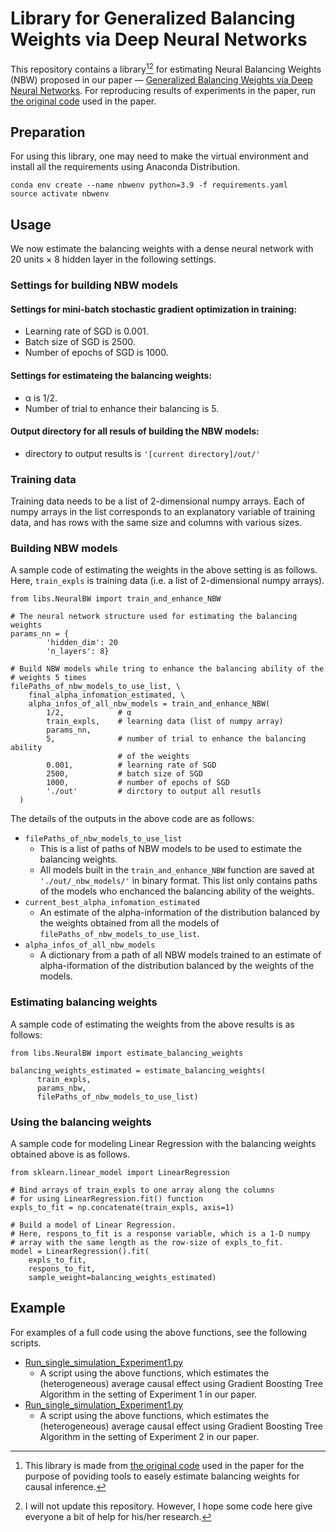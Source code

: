 # Library for Generalized Balancing Weights via Deep Neural Networks

This repository contains a library[^1][^2] for estimating Neural Balancing Weights (NBW)
proposed in our paper ― [Generalized Balancing Weights via Deep Neural
Networks](https://arxiv.org/abs/2211.07533v4).
For reproducing results of experiments in the paper, run
[the original code](./reproduction/HowToReproduce.md) used in the paper.

[^1]: This library is made from [the original code](./reproduction/HowToReproduce.md) used in the paper for the purpose of
poviding tools to easely estimate balancing weights for causal inference. 

[^2]: I will not update this repository. However, I hope some code here give everyone a bit of help for his/her research.

**Preparation**
---
For using this library, one may need to make the virtual environment and install all the requirements using Anaconda Distribution.
```
conda env create --name nbwenv python=3.9 -f requirements.yaml
source activate nbwenv
```

**Usage**
---
We now estimate the balancing weights with a dense neural network with 
20 units × 8 hidden layer in the following settings.

### Settings for building NBW models
#### Settings for mini-batch stochastic gradient optimization in training: 
* Learning rate of SGD is 0.001.
* Batch size of SGD is 2500.
* Number of epochs of SGD is 1000.

#### Settings for estimateing the balancing weights:
* α is 1/2.
* Number of trial to enhance their balancing is 5.

#### Output directory for all resuls of building the NBW models: 
* directory to output results is ```'[current directory]/out/'```

### Training data
Training data needs to be a list of 2-dimensional numpy arrays.
Each of numpy arrays in the list corresponds to an explanatory variable of training data,
and has rows with the same size and columns with various sizes.



 

### Building NBW models 
A sample code of estimating the weights in the above setting is as follows.
Here, ```train_expls``` is  training data (i.e. a list of 2-dimensional numpy arrays).
```
from libs.NeuralBW import train_and_enhance_NBW

# The neural network structure used for estimating the balancing weights
params_nn = {
        'hidden_dim': 20
        'n_layers': 8}

# Build NBW models while tring to enhance the balancing ability of the 
# weights 5 times
filePaths_of_nbw_models_to_use_list, \
    final_alpha_infomation_estimated, \
    alpha_infos_of_all_nbw_models = train_and_enhance_NBW(
        1/2,            # α
        train_expls,    # learning data (list of numpy array) 
        params_nn,      
        5,              # number of trial to enhance the balancing ability
                        # of the weights
        0.001,          # learning rate of SGD
        2500,           # batch size of SGD
        1000,           # number of epochs of SGD
        './out'         # dirctory to output all resutls
  )
```
The details of the outputs in the above code are as follows:
* ```filePaths_of_nbw_models_to_use_list``` 
    - This is a list of paths of NBW models to be used to estimate the balancing weights.
    - All models built in the ```train_and_enhance_NBW``` function are saved
      at ```'./out/_nbw_models/'``` in binary format. This list only contains paths of 
      the models who enchanced the balancing ability of the weights.
* ```current_best_alpha_infomation_estimated```
    - An estimate of the alpha-information of the distribution balanced by the weights obtained from all
      the models of ```filePaths_of_nbw_models_to_use_list```.
* ```alpha_infos_of_all_nbw_models```
    - A dictionary from a path of all NBW models trained to an estimate of alpha-iformation of 
      the distribution balanced by the weights of the models.

### Estimating balancing weights
A sample code of estimating the weights from the above results is as follows:
```
from libs.NeuralBW import estimate_balancing_weights

balancing_weights_estimated = estimate_balancing_weights(
      train_expls,
      params_nbw,
      filePaths_of_nbw_models_to_use_list)
```

### Using the balancing weights
A sample code for modeling Linear Regression with the balancing weights obtained above is as follows.

```
from sklearn.linear_model import LinearRegression

# Bind arrays of train_expls to one array along the columns 
# for using LinearRegression.fit() function
expls_to_fit = np.concatenate(train_expls, axis=1)

# Build a model of Linear Regression.
# Here, respons_to_fit is a response variable, which is a 1-D numpy
# array with the same length as the row-size of expls_to_fit.
model = LinearRegression().fit(
    expls_to_fit, 
    respons_to_fit,
    sample_weight=balancing_weights_estimated)
```

**Example**
---
For examples of a full code using the above functions, see the following scripts.
*  [Run_single_simulation_Experiment1.py](./Run_single_simulation_Experiment1.py)
    - A script using the above functions, which estimates the (heterogeneous) average causal effect using Gradient Boosting Tree Algorithm in the setting of Experiment 1 in our paper.
*  [Run_single_simulation_Experiment1.py](./Run_single_simulation_Experiment2.py)
    - A script using the above functions, which estimates the (heterogeneous) average causal effect using Gradient Boosting Tree Algorithm in the setting of Experiment 2 in our paper.